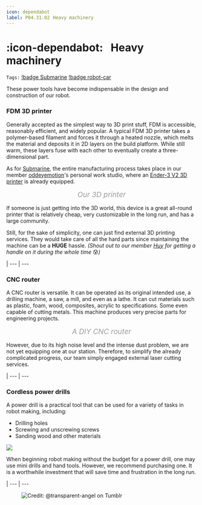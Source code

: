```yaml
---
icon: dependabot
label: P04.31.02⠀Heavy machinery
---
```

# :icon-dependabot:⠀Heavy machinery
`Tags:` [!badge Submarine](/projects/P04-submarine.md) [!badge robot-car]()

These power tools have become indispensable in the design and construction of our robot.

### FDM 3D printer
Generally accepted as the simplest way to 3D print stuff, FDM is accessible, reasonably efficient, and widely popular. A typical FDM 3D printer takes a polymer-based filament and forces it through a heated nozzle, which melts the material and deposits it in 2D layers on the build platform. While still warm, these layers fuse with each other to eventually create a three-dimensional part.

As for [Submarine](/projects/P04-submarine/P04-10-19-about-the-project/P04-11-introduction.md), the entire manufacturing process takes place in our member [oddeyemotion](https://github.com/oddeyemotion)'s personal work studio, where an [Ender-3 V2 3D printer](https://www.creality.com/products/ender-3-v2-3d-printer-csco) is already equipped.

<style>
figcaption {
  color: #9D9D9D;
  font-style: italic;
  font-size: 19px;
  padding: 1px;
  text-align: center;
}
</style>
<figure>
    <img src="https://raw.githubusercontent.com/oddeyemotion/odd/main/projects/P04-submarine/media/3D-printer.jpg" alt="">
    <figcaption>Our 3D printer</figcaption>
</figure>

If someone is just getting into the 3D world, this device is a great all-round printer that is relatively cheap, very customizable in the long run, and has a large community.

Still, for the sake of simplicity, one can just find external 3D printing services. They would take care of all the hard parts since maintaining the machine can be a **HUGE** hassle. *(Shout out to our member [Huy](https://github.com/Huydeptraibodoi) for getting a handle on it during the whole time* :cold_sweat:*)*

|
--- | ---

### CNC router
A CNC router is versatile. It can be operated as its original intended use, a drilling machine, a saw, a mill, and even as a lathe. It can cut materials such as plastic, foam, wood, composites, acrylic to specifications. Some even capable of cutting metals. This machine produces very precise parts for engineering projects.

<figure>
    <img src="https://hackaday.com/wp-content/uploads/2014/06/home-made-cnc-router.jpg?w=640" alt="">
    <figcaption>A DIY CNC router</figcaption>
</figure>

However, due to its high noise level and the intense dust problem, we are not yet equipping one at our station. Therefore, to simplify the already complicated progress, our team simply engaged external laser cutting services.

|
--- | ---

### Cordless power drills

A power drill is a practical tool that can be used for a variety of tasks in robot making, including:

- Drilling holes
- Screwing and unscrewing screws
- Sanding wood and other materials

![](https://www.realsimple.com/thmb/3_My8MHh4vVQZ96KZ-BEza6Ex6Y=/1500x0/filters:no_upscale():max_bytes(150000):strip_icc()/rs-best-cordless-drills-of-2023-tout-3c458303af9c4174a6e4351be09b7d1b.jpg)

When beginning robot making without the budget for a power drill, one may use mini drills and hand tools. However, we recommend purchasing one. It is a worthwhile investment that will save time and frustration in the long run.

|
--- | ---

<figure>
    <img src="https://64.media.tumblr.com/d103eb823dce2842c673f409f036857b/tumblr_mzx9wrdwFa1snc5kxo1_1280.gifv" alt="Credit: @transparent-angel on Tumblr">
</figure>
